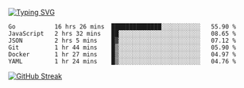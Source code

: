 [![Typing SVG](https://readme-typing-svg.herokuapp.com?duration=4000&lines=Don't+neglect+your+dreams;Don't+work+too+long;Speak+up+for+ideas;Make+friends;Be+happy)](https://git.io/typing-svg)

<!--START_SECTION:waka-->

```text
Go           16 hrs 26 mins  ██████████████░░░░░░░░░░░   55.90 %
JavaScript   2 hrs 32 mins   ██░░░░░░░░░░░░░░░░░░░░░░░   08.65 %
JSON         2 hrs 5 mins    █▓░░░░░░░░░░░░░░░░░░░░░░░   07.12 %
Git          1 hr 44 mins    █▒░░░░░░░░░░░░░░░░░░░░░░░   05.90 %
Docker       1 hr 27 mins    █▒░░░░░░░░░░░░░░░░░░░░░░░   04.97 %
YAML         1 hr 24 mins    █▒░░░░░░░░░░░░░░░░░░░░░░░   04.76 %
```

<!--END_SECTION:waka-->

[![GitHub Streak](http://github-readme-streak-stats.herokuapp.com?user=abingcbc&date_format=j%20M%5B%20Y%5D)](https://git.io/streak-stats)



<!--
**Abingcbc/Abingcbc** is a ✨ _special_ ✨ repository because its `README.md` (this file) appears on your GitHub profile.

Here are some ideas to get you started:

- 🔭 I’m currently working on ...
- 🌱 I’m currently learning ...
- 👯 I’m looking to collaborate on ...
- 🤔 I’m looking for help with ...
- 💬 Ask me about ...
- 📫 How to reach me: ...
- 😄 Pronouns: ...
- ⚡ Fun fact: ...

![Top Langs](https://github-readme-stats.vercel.app/api/top-langs/?username=abingcbc&count_private=true)
![Abing's github stats](https://github-readme-stats.vercel.app/api?username=abingcbc&count_private=true&show_icons=true&theme=dark)

-->

